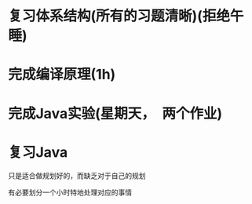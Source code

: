 # 复习体系结构(所有的习题清晰)(拒绝午睡)

# 完成编译原理(1h)

# 完成Java实验(星期天，　两个作业)

# 复习Java

只是适合做规划好的，而缺乏对于自己的规划

有必要划分一个小时特地处理对应的事情
